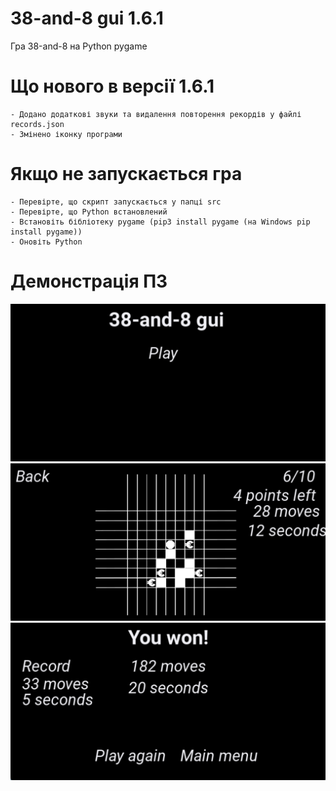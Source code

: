 # 38-and-8 gui 1.6.1
Гра 38-and-8 на Python pygame

# Що нового в версії 1.6.1
    - Додано додаткові звуки та видалення повторення рекордів у файлі records.json
    - Змінено іконку програми

# Якщо не запускається гра
    - Перевірте, що скрипт запускається у папці src
    - Перевірте, що Python встановлений
    - Встановіть бібліотеку pygame (pip3 install pygame (на Windows pip install pygame))
    - Оновіть Python

# Демонстрація ПЗ
<img src="snapshots/1.png">
<img src="snapshots/2.png">
<img src="snapshots/3.png">
